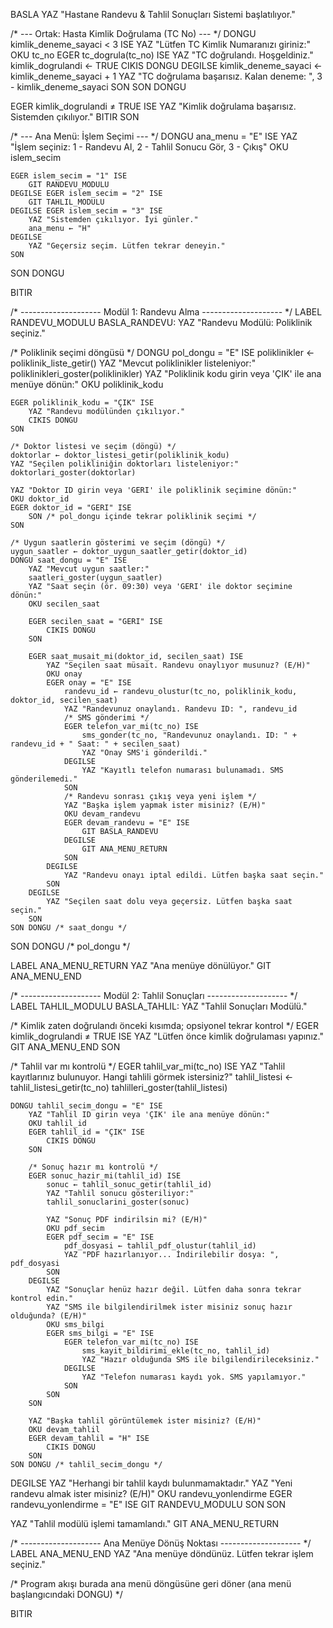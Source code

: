 BASLA
YAZ "Hastane Randevu & Tahlil Sonuçları Sistemi başlatılıyor."

/* --- Ortak: Hasta Kimlik Doğrulama (TC No) --- */
DONGU kimlik_deneme_sayaci < 3 ISE
    YAZ "Lütfen TC Kimlik Numaranızı giriniz:"
    OKU tc_no
    EGER tc_dogrula(tc_no) ISE
        YAZ "TC doğrulandı. Hoşgeldiniz."
        kimlik_dogrulandi ← TRUE
        CIKIS DONGU
    DEGILSE
        kimlik_deneme_sayaci ← kimlik_deneme_sayaci + 1
        YAZ "TC doğrulama başarısız. Kalan deneme: ", 3 - kimlik_deneme_sayaci
    SON
SON DONGU

EGER kimlik_dogrulandi ≠ TRUE ISE
    YAZ "Kimlik doğrulama başarısız. Sistemden çıkılıyor."
    BITIR
SON

/* --- Ana Menü: İşlem Seçimi --- */
DONGU ana_menu = "E" ISE
    YAZ "İşlem seçiniz: 1 - Randevu Al, 2 - Tahlil Sonucu Gör, 3 - Çıkış"
    OKU islem_secim

    EGER islem_secim = "1" ISE
        GIT RANDEVU_MODULU
    DEGILSE EGER islem_secim = "2" ISE
        GIT TAHLIL_MODULU
    DEGILSE EGER islem_secim = "3" ISE
        YAZ "Sistemden çıkılıyor. İyi günler."
        ana_menu ← "H"
    DEGILSE
        YAZ "Geçersiz seçim. Lütfen tekrar deneyin."
    SON

SON DONGU

BITIR

/* -------------------- Modül 1: Randevu Alma -------------------- */
LABEL RANDEVU_MODULU
BASLA_RANDEVU:
YAZ "Randevu Modülü: Poliklinik seçiniz."

/* Poliklinik seçimi döngüsü */
DONGU pol_dongu = "E" ISE
    poliklinikler ← poliklinik_liste_getir()
    YAZ "Mevcut poliklinikler listeleniyor:"
    poliklinikleri_goster(poliklinikler)
    YAZ "Poliklinik kodu girin veya 'ÇIK' ile ana menüye dönün:"
    OKU poliklinik_kodu

    EGER poliklinik_kodu = "ÇIK" ISE
        YAZ "Randevu modülünden çıkılıyor."
        CIKIS DONGU
    SON

    /* Doktor listesi ve seçim (döngü) */
    doktorlar ← doktor_listesi_getir(poliklinik_kodu)
    YAZ "Seçilen polikliniğin doktorları listeleniyor:"
    doktorlari_goster(doktorlar)

    YAZ "Doktor ID girin veya 'GERI' ile poliklinik seçimine dönün:"
    OKU doktor_id
    EGER doktor_id = "GERI" ISE
        SON /* pol_dongu içinde tekrar poliklinik seçimi */
    SON

    /* Uygun saatlerin gösterimi ve seçim (döngü) */
    uygun_saatler ← doktor_uygun_saatler_getir(doktor_id)
    DONGU saat_dongu = "E" ISE
        YAZ "Mevcut uygun saatler:"
        saatleri_goster(uygun_saatler)
        YAZ "Saat seçin (ör. 09:30) veya 'GERI' ile doktor seçimine dönün:"
        OKU secilen_saat

        EGER secilen_saat = "GERI" ISE
            CIKIS DONGU
        SON

        EGER saat_musait_mi(doktor_id, secilen_saat) ISE
            YAZ "Seçilen saat müsait. Randevu onaylıyor musunuz? (E/H)"
            OKU onay
            EGER onay = "E" ISE
                randevu_id ← randevu_olustur(tc_no, poliklinik_kodu, doktor_id, secilen_saat)
                YAZ "Randevunuz onaylandı. Randevu ID: ", randevu_id
                /* SMS gönderimi */
                EGER telefon_var_mi(tc_no) ISE
                    sms_gonder(tc_no, "Randevunuz onaylandı. ID: " + randevu_id + " Saat: " + secilen_saat)
                    YAZ "Onay SMS'i gönderildi."
                DEGILSE
                    YAZ "Kayıtlı telefon numarası bulunamadı. SMS gönderilemedi."
                SON
                /* Randevu sonrası çıkış veya yeni işlem */
                YAZ "Başka işlem yapmak ister misiniz? (E/H)"
                OKU devam_randevu
                EGER devam_randevu = "E" ISE
                    GIT BASLA_RANDEVU
                DEGILSE
                    GIT ANA_MENU_RETURN
                SON
            DEGILSE
                YAZ "Randevu onayı iptal edildi. Lütfen başka saat seçin."
            SON
        DEGILSE
            YAZ "Seçilen saat dolu veya geçersiz. Lütfen başka saat seçin."
        SON
    SON DONGU /* saat_dongu */

SON DONGU /* pol_dongu */

LABEL ANA_MENU_RETURN
YAZ "Ana menüye dönülüyor."
GIT ANA_MENU_END

/* -------------------- Modül 2: Tahlil Sonuçları -------------------- */
LABEL TAHLIL_MODULU
BASLA_TAHLIL:
YAZ "Tahlil Sonuçları Modülü."

/* Kimlik zaten doğrulandı önceki kısımda; opsiyonel tekrar kontrol */
EGER kimlik_dogrulandi ≠ TRUE ISE
    YAZ "Lütfen önce kimlik doğrulaması yapınız."
    GIT ANA_MENU_END
SON

/* Tahlil var mı kontrolü */
EGER tahlil_var_mi(tc_no) ISE
    YAZ "Tahlil kayıtlarınız bulunuyor. Hangi tahlili görmek istersiniz?"
    tahlil_listesi ← tahlil_listesi_getir(tc_no)
    tahlilleri_goster(tahlil_listesi)

    DONGU tahlil_secim_dongu = "E" ISE
        YAZ "Tahlil ID girin veya 'ÇIK' ile ana menüye dönün:"
        OKU tahlil_id
        EGER tahlil_id = "ÇIK" ISE
            CIKIS DONGU
        SON

        /* Sonuç hazır mı kontrolü */
        EGER sonuc_hazir_mi(tahlil_id) ISE
            sonuc ← tahlil_sonuc_getir(tahlil_id)
            YAZ "Tahlil sonucu gösteriliyor:"
            tahlil_sonuclarini_goster(sonuc)

            YAZ "Sonuç PDF indirilsin mi? (E/H)"
            OKU pdf_secim
            EGER pdf_secim = "E" ISE
                pdf_dosyasi ← tahlil_pdf_olustur(tahlil_id)
                YAZ "PDF hazırlanıyor... İndirilebilir dosya: ", pdf_dosyasi
            SON
        DEGILSE
            YAZ "Sonuçlar henüz hazır değil. Lütfen daha sonra tekrar kontrol edin."
            YAZ "SMS ile bilgilendirilmek ister misiniz sonuç hazır olduğunda? (E/H)"
            OKU sms_bilgi
            EGER sms_bilgi = "E" ISE
                EGER telefon_var_mi(tc_no) ISE
                    sms_kayit_bildirimi_ekle(tc_no, tahlil_id)
                    YAZ "Hazır olduğunda SMS ile bilgilendirileceksiniz."
                DEGILSE
                    YAZ "Telefon numarası kaydı yok. SMS yapılamıyor."
                SON
            SON
        SON

        YAZ "Başka tahlil görüntülemek ister misiniz? (E/H)"
        OKU devam_tahlil
        EGER devam_tahlil = "H" ISE
            CIKIS DONGU
        SON
    SON DONGU /* tahlil_secim_dongu */

DEGILSE
    YAZ "Herhangi bir tahlil kaydı bulunmamaktadır."
    YAZ "Yeni randevu almak ister misiniz? (E/H)"
    OKU randevu_yonlendirme
    EGER randevu_yonlendirme = "E" ISE
        GIT RANDEVU_MODULU
    SON
SON

YAZ "Tahlil modülü işlemi tamamlandı."
GIT ANA_MENU_RETURN

/* -------------------- Ana Menüye Dönüş Noktası -------------------- */
LABEL ANA_MENU_END
YAZ "Ana menüye döndünüz. Lütfen tekrar işlem seçiniz."

/* Program akışı burada ana menü döngüsüne geri döner (ana menü başlangıcındaki DONGU) */

BITIR
